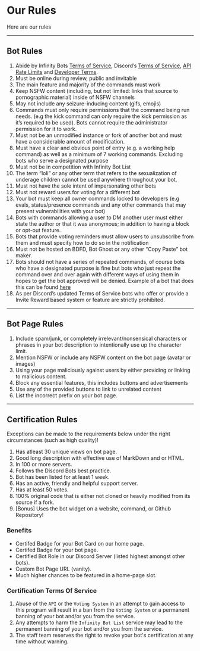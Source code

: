 # Our Rules

Here are our rules

---

## Bot Rules

<ol>
    <li>Abide by Infinity Bots <a href="https://infinitybotlist.com/terms">Terms of Service</a>, Discord’s <a href="https://discord.com/terms">Terms of Service</a>, <a href="https://discord.com/developers/docs/topics/rate-limits">API Rate Limits</a> and <a href="https://discord.com/developers/docs/legal">Developer Terms</a>. </li>
    <li>Must be online during review, public and invitable</li>
    <li>The main feature and majority of the commands must work</li>
    <li>Keep NSFW content (including, but not limited: links that source to pornographic material) inside of NSFW channels</li>
    <li>May not include any seizure-inducing content (gifs, emojis)</li>
    <li>Commands must only require permissions that the command being run needs. (e.g the kick command can only require the kick permission as it’s required to be used). Bots cannot require the administrator permission for it to work.</li>
    <li>Must not be an unmodified instance or fork of another bot and must have a considerable amount of modification. </li>
    <li>Must have a clear and obvious point of entry (e.g. a working help command) as well as a minimum of 7 working commands. Excluding bots who serve a designated purpose</li>
    <li>Must not be in competition with Infinity Bot List</li>
    <li>The term “loli” or any other term that refers to the sexualization of underage children cannot be used anywhere throughout your bot. </li>
    <li>Must not have the sole intent of impersonating other bots </li>
    <li>Must not reward users for voting for a different bot</li>
    <li>Your bot must keep all owner commands locked to developers (e.g evals, status/presence commands and any other commands that may present vulnerabilities with your bot)</li>
    <li>Bots with commands allowing a user to DM another user must either state the author or that it was anonymous; in addition to having a block or opt-out feature.</li>
    <li>Bots that provide voting reminders must allow users to unsubscribe from them and must specify how to do so in the notification</li>
    <li>Must not be hosted on BDFD, Bot Ghost or any other “Copy Paste” bot maker.</li>
    <li>Bots should not have a series of repeated commands, of course bots who have a designated purpose is fine but bots who just repeat the command over and over again with different ways of using them in hopes to get the bot approved will be denied. Example of a bot that does this can be found <a href="https://infinitybotlist.com/bots/835997853263462461">here</a></li>
    <li>As per Discord’s updated Terms of Service bots who offer or provide a Invite Reward based system or feature are strictly prohibited.</li>
</ol>

---

## Bot Page Rules

<ol>
    <li>Include spam/junk, or completely irrelevant/nonsensical characters or phrases in your bot description to intentionally use up the character limit.</li>
    <li>Mention NSFW or include any NSFW content on the bot page (avatar or images)</li>
    <li>Using your page maliciously against users by either providing or linking to malicious content. </li>
    <li>Block any essential features, this includes buttons and advertisements </li>
    <li>Use any of the provided buttons to link to unrelated content </li>
    <li>List the incorrect prefix on your bot page.</li>
</ol>

---

## Certification Rules

Exceptions can be made to the requirements below under the right circumstances (such as high quality)!

<ol>
    <li>Has atleast 30 unique views on bot page.</li>
    <li>Good long description with effective use of MarkDown and or HTML.</li>
    <li>In 100 or more servers.</li>
    <li>Follows the Discord Bots best practice.</li>
    <li>Bot has been listed for at least 1 week.</li>
    <li>Has an active, friendly and helpful support server.</li>
    <li>Has at least 50 votes.</li>
    <li>100% original code that is either not cloned or heavily modified from its source if a fork.</li>
    <li>[Bonus] Uses the bot widget on a website, command, or Github Repository!</li>
</ol>

### Benefits

- Certifed Badge for your Bot Card on our home page.
- Certifed Badge for your bot page.
- Certified Bot Role in our Discord Server (listed highest amongst other bots).
- Custom Bot Page URL (vanity).
- Much higher chances to be featured in a home-page slot.


### Certification Terms Of Service

<ol>
    <li>Abuse of the <code>API</code> or the <code>Voting System</code> in an attempt to gain access to this program will result in a ban from the <code>Voting System</code> or a permanent banning of your bot and/or you from the service.</li>
    <li>Any attempts to harm the <code>Infinity Bot List</code> service may lead to the permanent banning of your bot and/or you from the service.</li>
    <li>The staff team reserves the right to revoke your bot's certification at any time without warning.</li>
</ol>